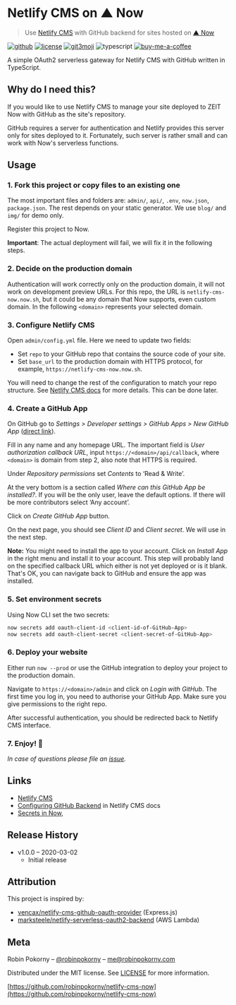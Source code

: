 # Netlify CMS on ▲ Now
> Use [Netlify CMS](https://www.netlifycms.org/) with GitHub backend for sites hosted on [▲ Now](https://zeit.co/)

[![github][gh-image]][gh-url]
[![license][license-image]][license-url]
[![git3moji][git3moji-image]][git3moji-url]
![typescript][ts-image]
[![buy-me-a-coffee][coffee-image]][coffee-url]

A simple OAuth2 serverless gateway for Netlify CMS with GitHub written in TypeScript.

## Why do I need this?

If you would like to use Netlify CMS to manage your site deployed to ZEIT Now with GitHub as the site's repository.

GitHub requires a server for authentication and Netlify provides this server only for sites deployed to it. Fortunately, such server is rather small and can work with Now's serverless functions.

## Usage

### 1. Fork this project or copy files to an existing one
The most important files and folders are: `admin/`, `api/`, `.env`, `now.json`, `package.json`. The rest depends on your static generator. We use `blog/` and `img/` for demo only.

Register this project to Now.

**Important**: The actual deployment will fail, we will fix it in the following steps.

### 2. Decide on the production domain
Authentication will work correctly only on the production domain, it will not work on development preview URLs. For this repo, the URL is `netlify-cms-now.now.sh`, but it could be any domain that Now supports, even custom domain. In the following `<domain>` represents your selected domain.

### 3. Configure Netlify CMS
Open `admin/config.yml` file. Here we need to update two fields:

* Set `repo` to your GitHub repo that contains the source code of your site.
* Set `base_url` to the production domain with HTTPS protocol, for example, `https://netlify-cms-now.now.sh`.

You will need to change the rest of the configuration to match your repo structure. See [Netlify CMS docs]() for more details. This can be done later.

### 4. Create a GitHub App
On GitHub go to *Settings > Developer settings > GitHub Apps > New GitHub App* ([direct link](https://github.com/settings/apps/new)).

Fill in any name and any homepage URL. The important field is *User authorization callback URL*, input `https://<domain>/api/callback`, where `<domain>` is domain from step 2, also note that HTTPS is required.

Under *Repository permissions* set *Contents* to ‘Read & Write’.

At the very bottom is a section called *Where can this GitHub App be installed?*. If you will be the only user, leave the default options. If there will be more contributors select ‘Any account’.

Click on *Create GitHub App* button.

On the next page, you should see *Client ID* and *Client secret*. We will use in the next step.

**Note:** You might need to install the app to your account. Click on *Install App* in the right menu and install it to your account. This step will probably land on the specified callback URL which either is not yet deployed or is it blank. That's OK, you can navigate back to GitHub and ensure the app was installed.

### 5. Set environment secrets
Using Now CLI set the two secrets:

```bash
now secrets add oauth-client-id <client-id-of-GitHub-App>
now secrets add oauth-client-secret <client-secret-of-GitHub-App>
```

### 6. Deploy your website
Either run `now --prod` or use the GitHub integration to deploy your project to the production domain.

Navigate to `https://<domain>/admin` and click on *Login with GitHub*. The first time you log in, you need to authorise your GitHub App. Make sure you give permissions to the right repo.

After successful authentication, you should be redirected back to Netlify CMS interface.

### 7. Enjoy! 🎉


_In case of questions please file an [issue][new-issue]._


## Links

* [Netlify CMS](https://www.netlifycms.org/)
* [Configuring GitHub Backend](https://www.netlifycms.org/docs/authentication-backends/#github-backend) in Netlify CMS docs
* [Secrets in Now](https://zeit.co/docs/v2/serverless-functions/env-and-secrets), 

## Release History

* v1.0.0 – 2020-03-02
    * Initial release

## Attribution

This project is inspired by:

* [vencax/netlify-cms-github-oauth-provider](https://github.com/vencax/netlify-cms-github-oauth-provider) (Express.js)
* [marksteele/netlify-serverless-oauth2-backend](https://github.com/marksteele/netlify-serverless-oauth2-backend) (AWS Lambda)


## Meta

Robin Pokorny – [@robinpokorny](https://twitter.com/robinpokorny) – me@robinpokorny.com

Distributed under the MIT license. See [LICENSE][license-url] for more information.

[https://github.com/robinpokorny/netlify-cms-now](https://github.com/robinpokorny/netlify-cms-now)


<!-- Markdown link & img dfn's -->
[gh-image]: https://img.shields.io/badge/robinpokorny-netlify--cms--now-lightgrey?style=flat-square&logo=github
[gh-url]: https://github.com/robinpokorny/netlify-cms-now/
[license-image]: https://img.shields.io/github/license/robinpokorny/netlify-cms-now?style=flat-square
[license-url]: https://github.com/robinpokorny/netlify-cms-now/blob/master/LICENSE
[git3moji-image]: https://img.shields.io/badge/git3moji-%E2%9A%A1%EF%B8%8F%F0%9F%90%9B%F0%9F%93%BA%F0%9F%91%AE%F0%9F%94%A4-fffad8.svg?style=flat-square
[git3moji-url]: https://robinpokorny.github.io/git3moji/
[ts-image]: https://img.shields.io/badge/types-TypeScript-blue?style=flat-square
[coffee-url]: https://www.buymeacoffee.com/robinpokorny
[coffee-image]: https://img.shields.io/badge/%20-Buy%20me%20a%20coffee-FF813F?style=flat-square&logo=buy-me-a-coffee&labelColor=FF813F&logoColor=white
[new-issue]: https://github.com/robinpokorny/netlify-cms-now/issues/new

<!--
Generate HTML version from this file with https://github.com/joeyespo/grip:
grip README.md --export index.html --title "Netlify CMS on ▲ Now"
-->